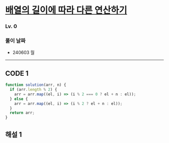 # [배열의 길이에 따라 다른 연산하기](https://school.programmers.co.kr/learn/courses/30/lessons/181854)

### Lv. 0

### 풀이 날짜

- 240603 월

---

## CODE 1

```javascript
function solution(arr, n) {
  if (arr.length % 2) {
    arr = arr.map((el, i) => (i % 2 === 0 ? el + n : el));
  } else {
    arr = arr.map((el, i) => (i % 2 ? el + n : el));
  }
  return arr;
}
```

## 해설 1
